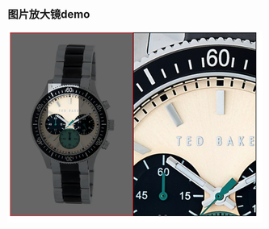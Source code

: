 

## 图片放大镜demo

![测试](https://github.com/ShawnLingTest/react-magnifier/blob/main/public/QQ20221206-002117.png?raw=true)